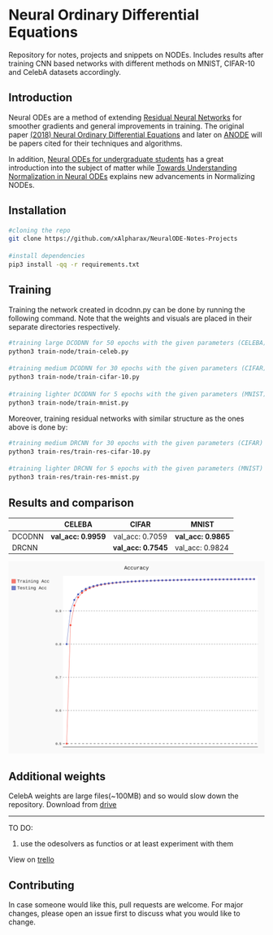 # Neural Ordinary Differential Equations

 Repository for notes, projects and snippets on NODEs. Includes results after training CNN based networks with different methods on MNIST, CIFAR-10 and CelebA datasets accordingly.

## Introduction

Neural ODEs are a method of extending [Residual Neural Networks](https://arxiv.org/abs/1512.03385) for smoother gradients and general improvements in training. The original paper [(2018) Neural Ordinary Differential Equations](https://arxiv.org/abs/1806.07366) and later on [ANODE](https://arxiv.org/abs/1902.10298) will be papers cited for their techniques and algorithms.

In addition, [Neural ODEs for undergraduate students](https://drive.google.com/file/d/13uynuOgbnbAjmbHWo8-DbS-0dlKtdF4T/view?usp=sharing) has a great introduction into the subject of matter while [Towards Understanding Normalization in Neural ODEs](https://arxiv.org/abs/2004.09222) explains new advancements in Normalizing NODEs.

## Installation

```bash
#cloning the repo
git clone https://github.com/xAlpharax/NeuralODE-Notes-Projects

#install dependencies
pip3 install -qq -r requirements.txt
```

## Training

Training the network created in dcodnn.py can be done by running the following command. Note that the weights and visuals are placed in their separate directories respectively.
```bash
#training large DCODNN for 50 epochs with the given parameters (CELEBA)
python3 train-node/train-celeb.py

#training medium DCODNN for 30 epochs with the given parameters (CIFAR)
python3 train-node/train-cifar-10.py

#training lighter DCODNN for 5 epochs with the given parameters (MNIST)
python3 train-node/train-mnist.py
```

Moreover, training residual networks with similar structure as the ones above is done by:
```bash
#training medium DRCNN for 30 epochs with the given parameters (CIFAR)
python3 train-res/train-res-cifar-10.py

#training lighter DRCNN for 5 epochs with the given parameters (MNIST)
python3 train-res/train-res-mnist.py
```

## Results and comparison

|             | CELEBA               | CIFAR               | MNIST               |
| ----------- |:--------------------:|:-------------------:| ------------------- |
| DCODNN      | **val_acc: 0.9959**  | val_acc: 0.7059     | **val_acc: 0.9865** | 
| DRCNN       |                      | **val_acc: 0.7545** | val_acc: 0.9824     |

![CelebA Accuracy](assets/celebvisuals/CELEBA-DCODNN-Accuracy.svg)

## Additional weights
CelebA weights are large files(~100MB) and so would slow down the repository. Download from [drive](https://drive.google.com/drive/folders/1Rxa4Obpkz_5gmlW2gmFwnYa9GtLBkYDc?usp=sharing)

***
TO DO:
1. use the odesolvers as functios or at least experiment with them

View on [trello](https://trello.com/b/0BtjvVZK/neuralode-notes-projects)

## Contributing
In case someone would like this, pull requests are welcome. For major changes, please open an issue first to discuss what you would like to change.
